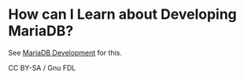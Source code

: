 # How can I Learn about Developing MariaDB?

See [MariaDB Development](../../development-articles/) for this.

CC BY-SA / Gnu FDL
